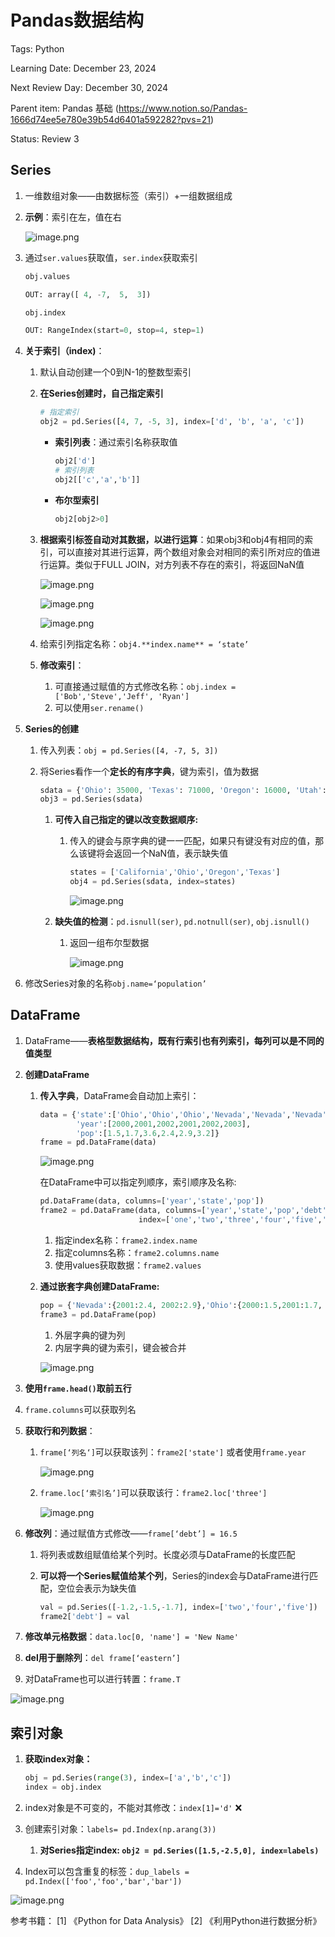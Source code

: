 # Pandas数据结构

Tags: Python

Learning Date: December 23, 2024

Next Review Day: December 30, 2024

Parent item: Pandas 基础 (https://www.notion.so/Pandas-1666d74ee5e780e39b54d6401a592282?pvs=21)

Status: Review 3

## Series

1. 一维数组对象——由数据标签（索引）+一组数据组成

2. **示例**：索引在左，值在右

   ![image.png](https://raw.githubusercontent.com/RooNat/Myimages/main/2025/03/upgit_20250314_1741936752.png)

3. 通过`ser.values`获取值，`ser.index`获取索引

   ```python
   obj.values
   
   OUT: array([ 4, -7,  5,  3])
   ```

   ```python
   obj.index
   
   OUT: RangeIndex(start=0, stop=4, step=1)
   ```

4. **关于索引（index)**：

   1. 默认自动创建一个0到N-1的整数型索引

   2. **在Series创建时，自己指定索引**

      ```python
      # 指定索引
      obj2 = pd.Series([4, 7, -5, 3], index=['d', 'b', 'a', 'c'])
      ```

      - **索引列表**：通过索引名称获取值

        ```python
        obj2['d']
        # 索引列表
        obj2[['c','a','b']]
        ```

      - **布尔型索引**

        ```python
        obj2[obj2>0]
        ```

   3. **根据索引标签自动对其数据，以进行运算**：如果obj3和obj4有相同的索引，可以直接对其进行运算，两个数组对象会对相同的索引所对应的值进行运算。类似于FULL JOIN，对方列表不存在的索引，将返回NaN值


      ![image.png](https://raw.githubusercontent.com/RooNat/Myimages/main/2025/03/upgit_20250314_1741936833.png)

      ![image.png](https://raw.githubusercontent.com/RooNat/Myimages/main/2025/03/upgit_20250314_1741936838.png)

      ![image.png](https://raw.githubusercontent.com/RooNat/Myimages/main/2025/03/upgit_20250314_1741936843.png)

   4. 给索引列指定名称：`obj4.**index.name** = ‘state’`

   5. **修改索引**：

      1. 可直接通过赋值的方式修改名称：`obj.index =['Bob','Steve','Jeff', 'Ryan']`
      2. 可以使用`ser.rename()`

5. **Series的创建**

   1. 传入列表：`obj = pd.Series([4, -7, 5, 3])`

   2. 将Series看作一个**定长的有序字典**，键为索引，值为数据

      ```python
      sdata = {'Ohio': 35000, 'Texas': 71000, 'Oregon': 16000, 'Utah': 5000}
      obj3 = pd.Series(sdata)
      ```

      1. **可传入自己指定的键以改变数据顺序:**

         1. 传入的键会与原字典的键一一匹配，如果只有键没有对应的值，那么该键将会返回一个NaN值，表示缺失值

            ```python
            states = ['California','Ohio','Oregon','Texas']
            obj4 = pd.Series(sdata, index=states)
            ```

            ![image.png](https://raw.githubusercontent.com/RooNat/Myimages/main/2025/03/upgit_20250314_1741936849.png)

      2. **缺失值的检测**：`pd.isnull(ser)`, `pd.notnull(ser)`, `obj.isnull()`

         1. 返回一组布尔型数据

            ![image.png](https://raw.githubusercontent.com/RooNat/Myimages/main/2025/03/upgit_20250314_1741936862.png)

6. 修改Series对象的名称`obj.name=‘population’`

## DataFrame

1. DataFrame——**表格型数据结构，既有行索引也有列索引，每列可以是不同的值类型**

2. **创建DataFrame**

   1. **传入字典**，DataFrame会自动加上索引：


      ```python
      data = {'state':['Ohio','Ohio','Ohio','Nevada','Nevada','Nevada'],
              'year':[2000,2001,2002,2001,2002,2003],
              'pop':[1.5,1.7,3.6,2.4,2.9,3.2]}
      frame = pd.DataFrame(data)
      ```

      ![image.png](https://raw.githubusercontent.com/RooNat/Myimages/main/2025/03/upgit_20250314_1741936870.png)

      在DataFrame中可以指定列顺序，索引顺序及名称:

      ```python
      pd.DataFrame(data, columns=['year','state','pop'])
      frame2 = pd.DataFrame(data, columns=['year','state','pop','debt'],
                            index=['one','two','three','four','five','six'])
      ```

      1. 指定index名称：`frame2.index.name`
      2. 指定columns名称：`frame2.columns.name`
      3. 使用values获取数据：`frame2.values`

   2. **通过嵌套字典创建DataFrame:**


      ```python
      pop = {'Nevada':{2001:2.4, 2002:2.9},'Ohio':{2000:1.5,2001:1.7, 2002:3.6}}
      frame3 = pd.DataFrame(pop)
      ```

      1. 外层字典的键为列
      2. 内层字典的键为索引，键会被合并

      ![image.png](https://raw.githubusercontent.com/RooNat/Myimages/main/2025/03/upgit_20250314_1741936878.png)

3. **使用`frame.head()`取前五行**

4. `frame.columns`可以获取列名

5. **获取行和列数据**：

   1. `frame[‘列名‘]`可以获取该列：`frame2['state']` 或者使用`frame.year`

      ![image.png](https://raw.githubusercontent.com/RooNat/Myimages/main/2025/03/upgit_20250314_1741936883.png)

   2. `frame.loc[‘索引名’]`可以获取该行：`frame2.loc['three']`

      ![image.png](https://raw.githubusercontent.com/RooNat/Myimages/main/2025/03/upgit_20250314_1741936888.png)

6. **修改列**：通过赋值方式修改——`frame[‘debt’] = 16.5`

   1. 将列表或数组赋值给某个列时。长度必须与DataFrame的长度匹配

   2. **可以将一个Series赋值给某个列**，Series的index会与DataFrame进行匹配，空位会表示为缺失值

      ```python
      val = pd.Series([-1.2,-1.5,-1.7], index=['two','four','five'])
      frame2['debt'] = val
      ```

7. **修改单元格数据**：`data.loc[0, 'name'] = 'New Name'`

8. **del用于删除列**：`del frame[‘eastern’]`

9. 对DataFrame也可以进行转置：`frame.T`

![image.png](https://raw.githubusercontent.com/RooNat/Myimages/main/2025/03/upgit_20250314_1741936895.png)

## 索引对象

1. **获取index对象：**

   ```python
   obj = pd.Series(range(3), index=['a','b','c'])
   index = obj.index
   ```

2. index对象是不可变的，不能对其修改：`index[1]='d'` ❌

3. 创建索引对象：`labels= pd.Index(np.arang(3))`

   1. **对Series指定index: `obj2 = pd.Series([1.5,-2.5,0], index=labels)`**

4. Index可以包含重复的标签：`dup_labels = pd.Index(['foo','foo','bar','bar'])` 

![image.png](https://raw.githubusercontent.com/RooNat/Myimages/main/2025/03/upgit_20250314_1741936900.png)

参考书籍：
[1] 《Python for Data Analysis》
[2] 《利用Python进行数据分析》
